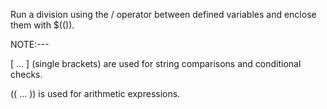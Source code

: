 
Run a division using the / operator between defined variables and enclose them with $(()).


NOTE:---

[ ... ] (single brackets) are used for string comparisons and conditional checks.

(( ... )) is used for arithmetic expressions.